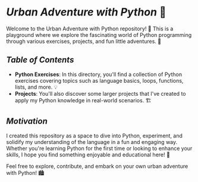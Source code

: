 # _Urban Adventure with Python_ 🐍

Welcome to the Urban Adventure with Python repository! 🎉 This is a playground where we explore the fascinating world of Python programming through various exercises, projects, and fun little adventures. 🚀

## _Table of Contents_

- **Python Exercises**: In this directory, you'll find a collection of Python exercises covering topics such as language basics, loops, functions, lists, and more. 💡
- **Projects**: You'll also discover some larger projects that I've created to apply my Python knowledge in real-world scenarios. 🏗️

## _Motivation_

I created this repository as a space to dive into Python, experiment, and solidify my understanding of the language in a fun and engaging way. Whether you're learning Python for the first time or looking to enhance your skills, I hope you find something enjoyable and educational here! 🌟

Feel free to explore, contribute, and embark on your own urban adventure with Python! 🏙️ 
